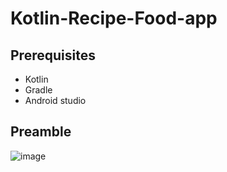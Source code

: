 # Kotlin-Recipe-Food-app
## Prerequisites
- Kotlin
- Gradle
- Android studio
## Preamble
![image](https://github.com/Dan-blcw/Kotlin-Recipe-Food-app/assets/127305381/975d9529-9f35-4dae-bdb9-bb962749e0e7)
